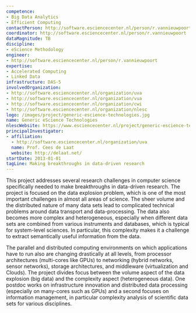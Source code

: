 ```yaml
---
competence:
- Big Data Analytics
- Efficient Computing
contactPerson: http://software.esciencecenter.nl/person/r.vannieuwpoort
coordinator: http://software.esciencecenter.nl/person/r.vannieuwpoort
dataMagnitude: TB
discipline:
- eScience Methodology
engineer:
- http://software.esciencecenter.nl/person/r.vannieuwpoort
expertise:
- Accelerated Computing
- Linked Data
infrastructure: DAS-5
involvedOrganization:
- http://software.esciencecenter.nl/organization/uva
- http://software.esciencecenter.nl/organization/vua
- http://software.esciencecenter.nl/organization/cwi
- http://software.esciencecenter.nl/organization/nlesc
logo: /images/project/generic-escience-technologies.jpg
name: Generic eScience Technologies
nlescWebsite: https://www.esciencecenter.nl/project/generic-escience-technologies
principalInvestigator:
- affiliation:
  - http://software.esciencecenter.nl/organization/uva
  name: Prof. Cees de Laat
  website: http://delaat.net/
startDate: 2013-01-01
tagLine: Making breakthroughs in data-driven research
---
```

This project addresses several research challenges in computer science
specifically needed to make breakthroughs in data-driven research. The
project is focused on the data explosion problem, which is one of the
most important challenges in almost all areas of science. The sheer
volume and the distributed nature of many data sets lead to
complicated technical problems around data transport and
data-processing. The data also becomes more complex and heterogeneous,
especially when different data sets are combined from various
instruments and databases, which is typical for system-level
sciences. In particular, this complexity makes it a challenge to
extract semantically useful information from the data.

The parallel and distributed computing environments on which
applications have to run also are changing drastically at all levels,
from processor architectures (multi-cores like GPUs) to networking
(hybrid networks, sensor networks), storage architectures, and
middleware (virtualization and Clouds). The project divides focus
between the volume aspect of the data explosion (big data) and the
complexity aspect (heterogeneous data). One postdoc works on
infrastructure innovation and distributed data processing (especially
on many-cores such as GPUs) and a second focuses on information
management, in particular complexity analysis of scientific data sets
for various disciplines.
